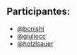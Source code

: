 ## Participantes:
- [@bcnishi](https://github.com/bcnishi)
- [@giuliocc](https://github.com/giuliocc)
- [@holzlsauer](https://github.com/holzlsauer)
